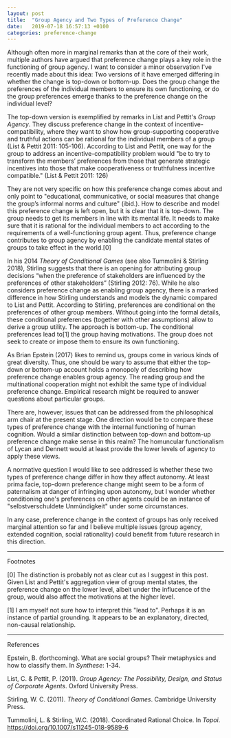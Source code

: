 ```yaml
---
layout: post
title:  "Group Agency and Two Types of Preference Change"
date:   2019-07-18 16:57:13 +0100
categories: preference-change
---
```


Although often more in marginal remarks than at the core of their work, multiple authors have argued that preference change plays a key role in the functioning of group agency. I want to consider a minor observation I've recently made about this idea: Two versions of it have emerged differing in whether the change is top-down or bottom-up. Does the group change the preferences of the individual members to ensure its own functioning, or do the group preferences emerge thanks to the preference change on the individual level?

The top-down version is exemplified by remarks in List and Pettit's *Group Agency*. They discuss preference change in the context of incentive-compatibility, where they want to show how group-supporting cooperative and truthful actions can be rational for the individual members of a group (List & Pettit 2011: 105-106). According to List and Pettit, one way for the group to address an incentive-compatibility problem would "be to try to transform the members’ preferences from those that generate strategic incentives into those that make cooperativeness or truthfulness incentive compatible." (List & Pettit 2011: 126)

They are not very specific on how this preference change comes about and only point to  "educational, communicative, or social measures that change the group’s informal norms and culture" (ibid.). How to describe and model this preference change is left open, but it is clear that it is top-down. The group needs to get its members in line with its mental life. It needs to make sure that it is rational for the individual members to act according to the requirements of a well-functioning group agent. Thus, preference change contributes to group agency by enabling the candidate mental states of groups to take effect in the world.[0]

In his 2014 *Theory of Conditional Games* (see also Tummolini & Stirling 2018), Stirling suggests that there is an opening for attributing group decisions “when the preference of stakeholders are influenced by the preferences of other stakeholders” (Stirling 2012: 76). While he also considers preference change as enabling group agency, there is a marked difference in how Stirling understands and models the dynamic compared to List and Pettit. According to Stirling, preferences are conditional on the preferences of other group members. Without going into the formal details, these conditional preferences (together with other assumptions) allow to derive a group utility. The approach is bottom-up. The conditional preferences lead to[1] the group having motivations. The group does not seek to create or impose them to ensure its own functioning.

As Brian Epstein (2017) likes to remind us, groups come in various kinds of great diversity. Thus, one should be wary to assume that either the top-down or bottom-up account holds a monopoly of describing how preference change enables group agency. The reading group and the multinational cooperation might not exhibit the same type of individual preference change. Empirical research might be required to answer questions about particular groups. 

There are, however, issues that can be addressed from the philosophical arm chair at the present stage. One direction would be to compare these types of preference change with the internal functioning of human cognition. Would a similar distinction between top-down and bottom-up preference change make sense in this realm? The homuncular functionalism of Lycan and Dennett would at least provide the lower levels of agency to apply these views.

A normative question I would like to see addressed is whether these two types of preference change differ in how they affect autonomy. At least prima facie, top-down preference change might seem to be a form of paternalism at danger of infringing upon autonomy, but I wonder whether conditioning one's preferences on other agents could be an instance of "selbstverschuldete Unmündigkeit" under some circumstances.

In any case, preference change in the context of groups has only received marginal attention so far and I believe multiple issues (group agency, extended cognition, social rationality) could benefit from future research in this direction. 


---
Footnotes

[0] The distinction is probably not as clear cut as I suggest in this post. Given List and Pettit's aggregation view of group mental states, the preference change on the lower level, albeit under the influcence of the group, would also affect the motivations at the higher level.

[1] I am myself not sure how to interpret this "lead to". Perhaps it is an instance of partial grounding. It appears to be an explanatory, directed, non-causal relationship.

---
References

Epstein, B. (forthcoming). What are social groups? Their metaphysics and how to classify them. In *Synthese*: 1-34.

List, C. & Pettit, P. (2011). *Group Agency: The Possibility, Design, and Status of Corporate Agents*. Oxford University Press.

Stirling, W. C. (2011). *Theory of Conditional Games*. Cambridge University Press. 

Tummolini, L. & Stirling, W.C. (2018). Coordinated Rational Choice. In *Topoi*. https://doi.org/10.1007/s11245-018-9589-6 
